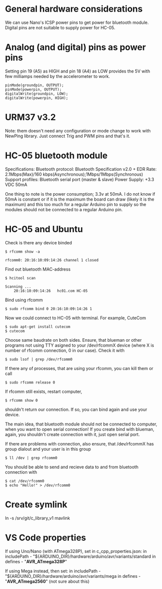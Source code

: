 # General hardware considerations
We can use Nano's ICSP power pins to get power for bluetooth module. Digital pins are not suitable to supply power for HC-05.


# Analog (and digital) pins as power pins
Setting pin 19 (A5) as HIGH and pin 18 (A4) as LOW provides the 5V with few milliamps needed by the accelerometer to work.

    pinMode(groundpin, OUTPUT);
    pinMode(powerpin, OUTPUT);
    digitalWrite(groundpin, LOW);
    digitalWrite(powerpin, HIGH); 


# URM37 v3.2
Note: them doesn't need any configuration or mode change to work with NewPing library. Just connect Trig and PWM pins and that's it.


# HC-05 bluetooth module
Specifications:
Bluetooth protocol: Bluetooth Specification v2.0 + EDR
Rate: 2.1Mbps(Max)/160 kbps(Asynchronous);1Mbps/1Mbps(Synchronous)
Support profiles: Bluetooth serial port (master & slave)
Power Supply: +3.3 VDC 50mA

One thing to note is the power consumption; 3.3v at 50mA. I do not know if 50mA is constant or if it is the maximum the board can draw (likely it is the maximum) and this too much for a regular Arduino pin to supply so the modules should not be connected to a regular Arduino pin.


# HC-05 and Ubuntu
Check is there any device binded

    $ rfcomm show -a

    rfcomm0: 20:16:10:09:14:26 channel 1 closed 

Find out bluetooth MAC-address

    $ hcitool scan

    Scanning ...
	    20:16:10:09:14:26	hc01.com HC-05

Bind using rfcomm

    $ sudo rfcomm bind 0 20:16:10:09:14:26 1

Now we could connect to HC-05 with terminal. For example, CuteCom

    $ sudo apt-get install cutecom
    $ cutecom

Choose same baudrate on both sides. Ensure, that blueman or other programs not using TTY asigned to your /dev/rfcommX device (where X is number of rfcomm connection, 0 in our case). Check it with 

    $ sudo lsof | grep /dev/rfcomm0

If there any of processes, that are using your rfcomm, you can kill them or call

    $ sudo rfcomm release 0

If rfcomm still exists, restart computer, 

    $ rfcomm show 0 
    
shouldn't return our connection. If so, you can bind again and use your device.

The main idea, that bluetooth module should not be connected to computer, when you want to open serial connection! If you create bind with blueman, again, you shouldn't create connection with it, just open serial port.

If there are problems with connection, also ensure, that /dev/rfcommX has group dialout and your user is in this group

    $ ll /dev | grep rfcomm0

You should be able to send and recieve data to and from bluetooth connection with

    $ cat /dev/rfcomm0
    $ echo "Hello!" > /dev/rfcomm0


# Create symlink
ln -s /srv/git/c_library_v1 mavlink


# VS Code properties
If using Uno/Nano (with ATmega328P), set in c_cpp_properties.json:
    in includePath - "${ARDUINO_DIR}/hardware/arduino/avr/variants/standard
    in defines - "__AVR_ATmega328P__"

If using Mega instead, then set:
    in includePath - "${ARDUINO_DIR}/hardware/arduino/avr/variants/mega
    in defines - "__AVR_ATmega2560__" (not sure about this)
